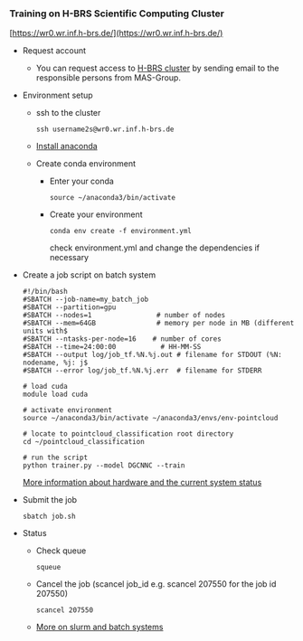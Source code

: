 ### Training on H-BRS Scientific Computing Cluster

[https://wr0.wr.inf.h-brs.de/](https://wr0.wr.inf.h-brs.de/)

* Request account
  * You can request access to [H-BRS cluster](https://wr0.wr.inf.h-brs.de/wr/index.html) by sending email to the responsible persons from MAS-Group.
* Environment setup
  * ssh to the cluster
    ```
    ssh username2s@wr0.wr.inf.h-brs.de
    ```
  * [Install anaconda](https://docs.anaconda.com/anaconda/install/linux/)

  * Create conda environment
    * Enter your conda
      ```
      source ~/anaconda3/bin/activate
      ```
    * Create your environment
      ```
      conda env create -f environment.yml
      ```
      check environment.yml and change the dependencies if necessary

* Create a job script on batch system
  ```
  #!/bin/bash
  #SBATCH --job-name=my_batch_job
  #SBATCH --partition=gpu
  #SBATCH --nodes=1                # number of nodes
  #SBATCH --mem=64GB               # memory per node in MB (different units with$
  #SBATCH --ntasks-per-node=16    # number of cores
  #SBATCH --time=24:00:00           # HH-MM-SS
  #SBATCH --output log/job_tf.%N.%j.out # filename for STDOUT (%N: nodename, %j: j$
  #SBATCH --error log/job_tf.%N.%j.err  # filename for STDERR

  # load cuda
  module load cuda

  # activate environment
  source ~/anaconda3/bin/activate ~/anaconda3/envs/env-pointcloud

  # locate to pointcloud_classification root directory 
  cd ~/pointcloud_classification

  # run the script
  python trainer.py --model DGCNNC --train
  ```
  [More information about hardware and the current system status](https://wr0.wr.inf.h-brs.de/wr/index.html)
* Submit the job
  ```
  sbatch job.sh
  ```
* Status
  * Check queue
    ```
    squeue
    ```
  * Cancel the job (scancel job_id e.g. scancel 207550 for the job id 207550)
    ```
    scancel 207550
    ```
  * [More on slurm and batch systems](https://wr0.wr.inf.h-brs.de/wr/usage.html)
